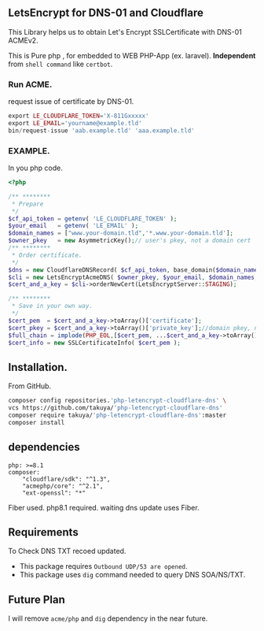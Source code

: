 ## LetsEncrypt for DNS-01 and Cloudflare

This Library helps us to obtain Let's Encrypt SSLCertificate with DNS-01 ACMEv2.

This is Pure php , for embedded to WEB PHP-App (ex. laravel).  **Independent** from `shell command` like `certbot`.   

### Run ACME. 
request issue of certificate by DNS-01.
```php
export LE_CLOUDFLARE_TOKEN='X-811Gxxxxx'
export LE_EMAIL='yourname@example.tld'
bin/request-issue 'aab.example.tld' 'aaa.example.tld'
```

### EXAMPLE.
In you php code.
```php
<?php

/** ********
 * Prepare
 */ 
$cf_api_token = getenv( 'LE_CLOUDFLARE_TOKEN' );
$your_email   = getenv( 'LE_EMAIL' );
$domain_names = ["www.your-domain.tld",'*.www.your-domain.tld'];
$owner_pkey   = new AsymmetricKey();// user's pkey, not a domain cert  pkey.
/** ********
 * Order certificate.
 */
$dns = new CloudflareDNSRecord( $cf_api_token, base_domain($domain_names[0]) );
$cli = new LetsEncryptAcmeDNS( $owner_pkey, $your_email, $domain_names, $dns );
$cert_and_a_key = $cli->orderNewCert(LetsEncryptServer::STAGING);

/** ********
 * Save in your own way.
 */
$cert_pem  = $cert_and_a_key->toArray()['certificate'];
$cert_pkey = $cert_and_a_key->toArray()['private_key'];//domain pkey, not an owner's key.
$full_chain = implode(PHP_EOL,[$cert_pem, ...$cert_and_a_key->toArray()['intermediates']]);
$cert_info = new SSLCertificateInfo( $cert_pem );
```

## Installation.

From GitHub.
```bash
composer config repositories.'php-letencrypt-cloudflare-dns' \
vcs https://github.com/takuya/'php-letencrypt-cloudflare-dns'  
composer require takuya/'php-letencrypt-cloudflare-dns':master
composer install
```



## dependencies
```
php: >=8.1
composer:
    "cloudflare/sdk": "^1.3",
    "acmephp/core": "^2.1",
    "ext-openssl": "*"
```
Fiber used. php8.1 required. waiting dns update uses Fiber.
## Requirements
To Check DNS TXT recoed updated.
- This package requires `Outbound UDP/53 are opened`.
- This package uses `dig` command needed to query DNS SOA/NS/TXT.

## Future Plan

I will remove `acme/php` and `dig` dependency in the near future.






